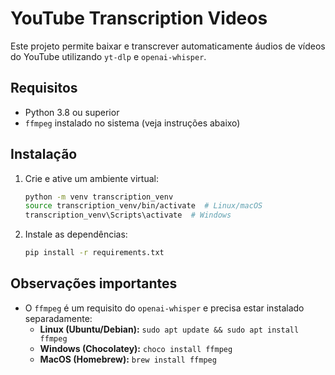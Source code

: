 # YouTube Transcription Videos

Este projeto permite baixar e transcrever automaticamente áudios de vídeos do YouTube utilizando `yt-dlp` e `openai-whisper`.

## Requisitos

- Python 3.8 ou superior
- `ffmpeg` instalado no sistema (veja instruções abaixo)

## Instalação

1. Crie e ative um ambiente virtual:
   ```sh
   python -m venv transcription_venv
   source transcription_venv/bin/activate  # Linux/macOS
   transcription_venv\Scripts\activate  # Windows
   ```

2. Instale as dependências:
   ```sh
   pip install -r requirements.txt
   ```

## Observações importantes

- O `ffmpeg` é um requisito do `openai-whisper` e precisa estar instalado separadamente:
  - **Linux (Ubuntu/Debian):** `sudo apt update && sudo apt install ffmpeg`
  - **Windows (Chocolatey):** `choco install ffmpeg`
  - **MacOS (Homebrew):** `brew install ffmpeg`